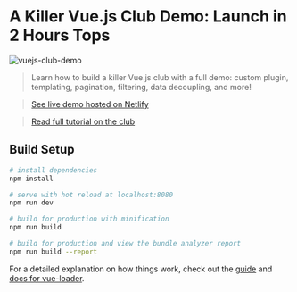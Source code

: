 # A Killer Vue.js Club Demo: Launch in 2 Hours Tops

![vuejs-club-demo](https://snipcart.com/media/175864/build-vuejs-club-copy.jpg)

> Learn how to build a killer Vue.js club with a full demo: custom plugin, templating, pagination, filtering, data decoupling, and more!

> [See live demo hosted on Netlify](https://vue-club-demo.netlify.com/)

> [Read full tutorial on the club](https://snipcart.com/club/vuejs-club-demo)

## Build Setup

``` bash
# install dependencies
npm install

# serve with hot reload at localhost:8080
npm run dev

# build for production with minification
npm run build

# build for production and view the bundle analyzer report
npm run build --report
```

For a detailed explanation on how things work, check out the [guide](http://vuejs-templates.github.io/webpack/) and [docs for vue-loader](http://vuejs.github.io/vue-loader).
